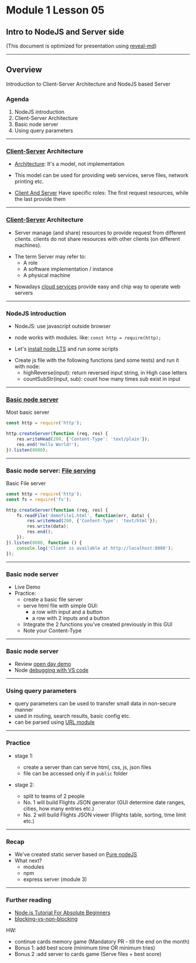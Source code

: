 # Module 1 Lesson 05
## Intro to NodeJS and Server side
(This document is optimized for presentation using [reveal-md](https://github.com/webpro/reveal-md))

---

## Overview
Introduction to Client-Server Architecture and NodeJS based Server 

### Agenda

1. NodeJS introduction
2. Client-Server Architecture
3. Basic node server
4. Using query parameters

---

### [Client-Server](https://en.wikipedia.org/wiki/Client%E2%80%93server_model) Architecture

- [Architecture](https://www.quora.com/What-is-the-difference-between-architecture-and-protocol-software):  It's a model, not implementation
<!-- .element: class="fragment" -->

- This model can be used for providing web services, serve files, network printing etc. 
<!-- .element: class="fragment" -->

- [Client And Server](https://en.wikipedia.org/wiki/Client%E2%80%93server_model)
Have specific roles: The first request resources, while the last provide them
<!-- .element: class="fragment" -->


---

### [Client-Server](https://en.wikipedia.org/wiki/Client%E2%80%93server_model) Architecture

- Server manage (and share) resources to provide request from different clients.
clients do not share resources with other clients (on different machines).
<!-- .element: class="fragment" -->

- The term Server may refer to:
    - A role
    - A software implementation / instance
    - A physical machine
<!-- .element: class="fragment" -->

- Nowadays [cloud services](https://www.youtube.com/watch?v=jOhbTAU4OPI) provide easy and chip way to operate web servers
<!-- .element: class="fragment" -->

---

### NodeJS introduction

 - NodeJS: use javascript outside browser
 <!-- .element: class="fragment" -->

 - node works with modules. like: `const http = require(http);`
<!-- .element: class="fragment" -->

 - Let's [install node LTS](https://nodejs.org/en/) and run some scripts
<!-- .element: class="fragment" -->

 - Create js file with the following functions (and some tests) and run it with node:
    - highReverse(input): return reversed input string, in High case letters
    - countSubStr(input, sub): count how many times sub exist in input
<!-- .element: class="fragment" -->
 
---

### [Basic node server](https://www.w3schools.com/nodejs/default.asp)
Most basic server
```js
const http = require('http');

http.createServer(function (req, res) {
    res.writeHead(200, {'Content-Type': 'text/plain'});
    res.end('Hello World!');
}).listen(8080);

```

---

### Basic node server: [File serving](https://www.w3schools.com/nodejs/nodejs_filesystem.asp)

Basic File server

```js
const http = require('http');
const fs = require('fs');

http.createServer(function (req, res) {
    fs.readFile('demofile1.html', function(err, data) {
        res.writeHead(200, {'Content-Type': 'text/html'});
        res.write(data);
        res.end();
    });
}).listen(8080, function () {
    console.log('Client is available at http://localhost:8080');
});


```

---

### Basic node server
- Live Demo
- Practice: 
    - create a basic file server
    - serve html file with simple GUI: 
        - a row with input and a button
        - a row with 2 inputs and a button
    - Integrate the 2 functions you've created previously in this GUI
    - Note your Content-Type


---

### Basic node server
- Review [open day demo](https://github.com/yuvalbl/webbeast-open-day)
- Node [debugging with VS code](https://code.visualstudio.com/docs/nodejs/nodejs-tutorial)

---

### Using query parameters
- query parameters can be used to transfer small data in non-secure manner
- used in routing, search results, basic config etc.
- can be parsed using [URL module](https://www.w3schools.com/nodejs/nodejs_url.asp)

---

### Practice
- stage 1: 
    - create a server than can serve html, css, js, json files
    - file can be accessed only if in `public` folder

- stage 2:
    - split to teams of 2 people
    - No. 1 will build Flights JSON generator (GUI determine date ranges, cities, how many entries etc.)
    - No. 2 will build Flights JSON viewer (Flights table, sorting, time limit etc.)

---
### Recap
- We've created static server based on [Pure nodeJS](https://developer.mozilla.org/en-US/docs/Learn/Server-side/Node_server_without_framework)
- What next?
    - modules
    - npm
    - express server (module 3)
---

### Further reading
* [Node.js Tutorial For Absolute Beginners](https://www.youtube.com/watch?v=U8XF6AFGqlc)
* [blocking-vs-non-blocking](https://nodejs.org/en/docs/guides/blocking-vs-non-blocking/)

HW:
* continue cards memory game (Mandatory PR - till the end on the month)
* Bonus 1: add best score (minimum time OR minimum tries)
* Bonus 2 :add server to cards game (Serve files + best score)